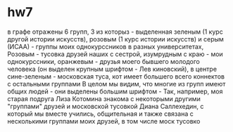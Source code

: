 # hw7
в графе отражены 6 групп, 3 из которыз - выделенная зеленым (1 курс другой истории искусств), розовым (1 курс истории искусств) и серым (ИСАА) - группы моих однокурссников в разных университетах, Розовым - тусовка друзей наших с сестрой, изумрудным с краю - мои однокурссники, оранжевым - друзья моего бывшего молодого человека (он выделен крупным шрифтом - Лев киновский), в центре сине-зеленым - московская туса, кот имеет большего всего коннектов с остальными группами
В целом мы видим, что многие из групп имеют общих людей - они выделены большим шрифтом - Так, например, моя старая подруга Лиза Котомина знакома с некоторыми другими "группами" друзей и московской тусовкой
Диана Саллехедин, с который мы вместе учились, общительная и также связана с несколькими группами моих друзей, в том числе моск тусовко
